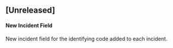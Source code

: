 ## [Unreleased]
#### New Incident Field
New incident field for the identifying code added to each incident.